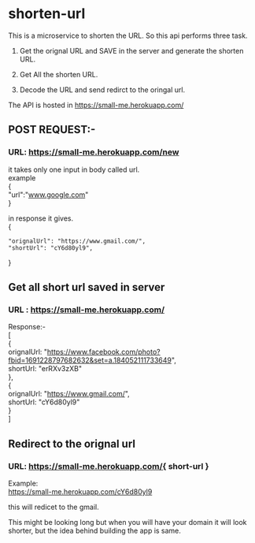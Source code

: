 # shorten-url
This is a  microservice to shorten the URL.
So this api performs three task.
1. Get the orignal URL and SAVE in the server and generate the shorten URL.

2. Get All the shorten URL.

3. Decode the URL and send redirct to the oringal url.

The API is hosted in https://small-me.herokuapp.com/

## POST REQUEST:-
### URL: https://small-me.herokuapp.com/new
it takes only one input in body called url.  
example<br/>
{<br/>
  "url":"www.google.com"
<br/>}<br/>

in response it gives.  
{  
      
    "orignalUrl": "https://www.gmail.com/",  
    "shortUrl": "cY6d80yl9",  
     
}

## Get all short url saved in server
### URL : https://small-me.herokuapp.com/
Response:-  
  [  
    {  
  orignalUrl: "https://www.facebook.com/photo?fbid=1691228797682632&set=a.184052111733649",  
  shortUrl: "erRXv3zXB"  
  },  
  {  
  orignalUrl: "https://www.gmail.com/",  
  shortUrl: "cY6d80yl9"  
    }  
  ]  
  
  ## Redirect to the orignal url
  ### URL: https://small-me.herokuapp.com/{ short-url }  
  Example:  
  https://small-me.herokuapp.com/cY6d80yl9  
  
  this will redicet to the gmail. 
  
  This might be looking long but when you will have your domain it will look shorter, but the idea behind building the app is same.
  
  
